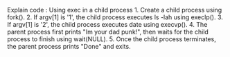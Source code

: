Explain code :
    Using exec in a child process
        1. Create a child process using fork().
        2. If argv[1] is '1', the child process executes ls -lah using execlp().
        3. If argv[1] is '2', the child process executes date using execvp().
        4. The parent process first prints "Im your dad punk!", then waits for the child process to finish using wait(NULL).
        5. Once the child process terminates, the parent process prints "Done" and exits.